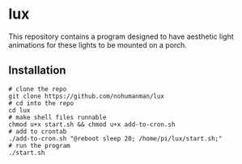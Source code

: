 # lux

This repository contains a program designed to have aesthetic light animations for these lights to be mounted on a porch.

## Installation

```
# clone the repo
git clone https://github.com/nohumanman/lux
# cd into the repo
cd lux
# make shell files runnable
chmod u+x start.sh && chmod u+x add-to-cron.sh
# add to crontab
./add-to-cron.sh "@reboot sleep 20; /home/pi/lux/start.sh;"
# run the program
./start.sh
```
